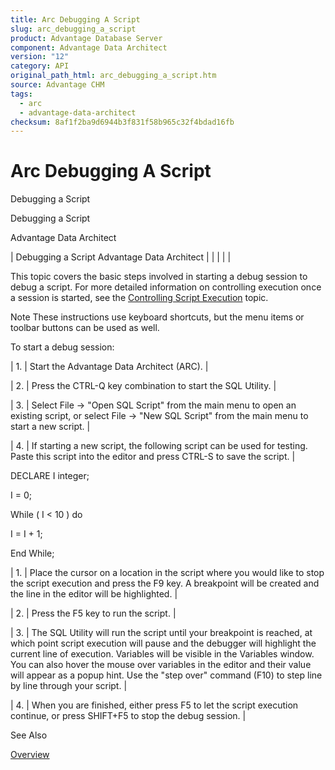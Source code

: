 ```yaml
---
title: Arc Debugging A Script
slug: arc_debugging_a_script
product: Advantage Database Server
component: Advantage Data Architect
version: "12"
category: API
original_path_html: arc_debugging_a_script.htm
source: Advantage CHM
tags:
  - arc
  - advantage-data-architect
checksum: 8af1f2ba9d6944b3f831f58b965c32f4bdad16fb
---
```


# Arc Debugging A Script

Debugging a Script

Debugging a Script

Advantage Data Architect

| Debugging a Script  Advantage Data Architect |  |  |  |  |

This topic covers the basic steps involved in starting a debug session to debug a script. For more detailed information on controlling execution once a session is started, see the [Controlling Script Execution](arc_controlling_script_execution.md) topic.

Note These instructions use keyboard shortcuts, but the menu items or toolbar buttons can be used as well.

To start a debug session:

| 1. | Start the Advantage Data Architect (ARC). |

| 2. | Press the CTRL-Q key combination to start the SQL Utility. |

| 3. | Select File -> "Open SQL Script" from the main menu to open an existing script, or select File -> "New SQL Script" from the main menu to start a new script. |

| 4. | If starting a new script, the following script can be used for testing. Paste this script into the editor and press CTRL-S to save the script. |

DECLARE I integer;

I = 0;

While ( I < 10 ) do

I = I + 1;

End While;

| 1. | Place the cursor on a location in the script where you would like to stop the script execution and press the F9 key. A breakpoint will be created and the line in the editor will be highlighted. |

| 2. | Press the F5 key to run the script. |

| 3. | The SQL Utility will run the script until your breakpoint is reached, at which point script execution will pause and the debugger will highlight the current line of execution. Variables will be visible in the Variables window. You can also hover the mouse over variables in the editor and their value will appear as a popup hint. Use the "step over" command (F10) to step line by line through your script. |

| 4. | When you are finished, either press F5 to let the script execution continue, or press SHIFT+F5 to stop the debug session. |

See Also

[Overview](arc_overview_debugger.md)
